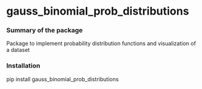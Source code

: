 # gauss_binomial_prob_distributions

### Summary of the package

Package to implement probability distribution functions and visualization of a dataset

### Installation

pip install gauss_binomial_prob_distributions
